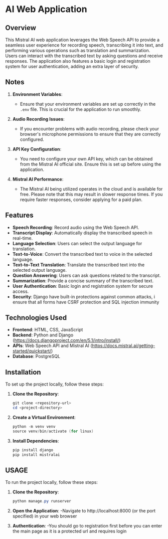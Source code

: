 # AI Web Application

## Overview
This Mistral AI web application leverages the Web Speech API to provide a seamless user experience for recording speech, transcribing it into text, and performing various operations such as translation and summarization. Users can interact with the transcribed text by asking questions and receive responses. The application also features a basic login and registration system for user authentication, adding an extra layer of security.

## Notes

1. **Environment Variables**: 
   - Ensure that your environment variables are set up correctly in the `.env` file. This is crucial for the application to run smoothly.

2. **Audio Recording Issues**:
   - If you encounter problems with audio recording, please check your browser's microphone permissions to ensure that they are correctly configured.

3. **API Key Configuration**:
   - You need to configure your own API key, which can be obtained from the Mistral AI official site. Ensure this is set up before using the application.

4. **Mistral AI Performance**:
   - The Mistral AI being utilized operates in the cloud and is available for free. Please note that this may result in slower response times. If you require faster responses, consider applying for a paid plan.


## Features
- **Speech Recording**: Record audio using the Web Speech API.
- **Transcript Display**: Automatically display the transcribed speech in real-time.
- **Language Selection**: Users can select the output language for translation.
- **Text-to-Voice**: Convert the transcribed text to voice in the selected language.
- **Text-to-Text Translation**: Translate the transcribed text into the selected output language.
- **Question Answering**: Users can ask questions related to the transcript.
- **Summarization**: Provide a concise summary of the transcribed text.
- **User Authentication**: Basic login and registration system for secure access.
- **Security**: Django have built-in protections against common attacks, i ensure that all forms have CSRF protection and SQL injection immunity

## Technologies Used
- **Frontend**: HTML, CSS, JavaScript
- **Backend**: Python and Django (https://docs.djangoproject.com/en/5.1/intro/install/)
- **APIs**: Web Speech API and Mistral AI (https://docs.mistral.ai/getting-started/quickstart/) 
- **Database**: PostgreSQL

## Installation
To set up the project locally, follow these steps:

1. **Clone the Repository**:
   ```powershell
   git clone <repository-url>
   cd <project-directory>

2. **Create a Virtual Environment**:
   ```powershell
   python -m venv venv
   source venv/bin/activate (for linux)
   
3. **Install Dependencies**:
   ```powershell
   pip install django
   pip install mistralai

## USAGE
To run the project locally, follow these steps:

1. **Clone the Repository**:
   ```powershell
   python manage.py runserver

2. **Open the Application**:
   -Navigate to http://localhost:8000 (or the port specified) in your web browser

3. **Authentication**:
   -You should go to registration first before you can enter the main page as it is a protected url and requires login

